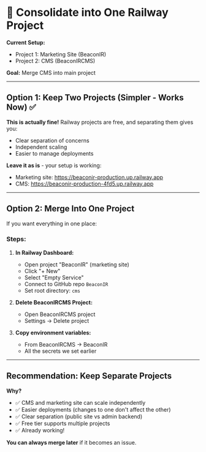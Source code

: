 # 🔄 Consolidate into One Railway Project

**Current Setup:**
- Project 1: Marketing Site (BeaconIR)
- Project 2: CMS (BeaconIRCMS)

**Goal:** Merge CMS into main project

---

## Option 1: Keep Two Projects (Simpler - Works Now) ✅

**This is actually fine!** Railway projects are free, and separating them gives you:
- Clear separation of concerns
- Independent scaling
- Easier to manage deployments

**Leave it as is** - your setup is working:
- Marketing site: https://beaconir-production.up.railway.app
- CMS: https://beaconir-production-4fd5.up.railway.app

---

## Option 2: Merge Into One Project

If you want everything in one place:

### Steps:

1. **In Railway Dashboard:**
   - Open project "BeaconIR" (marketing site)
   - Click "+ New"
   - Select "Empty Service"
   - Connect to GitHub repo `BeaconIR`
   - Set root directory: `cms`

2. **Delete BeaconIRCMS Project:**
   - Open BeaconIRCMS project
   - Settings → Delete project

3. **Copy environment variables:**
   - From BeaconIRCMS → BeaconIR
   - All the secrets we set earlier

---

## Recommendation: **Keep Separate Projects**

**Why?**
- ✅ CMS and marketing site can scale independently
- ✅ Easier deployments (changes to one don't affect the other)
- ✅ Clear separation (public site vs admin backend)
- ✅ Free tier supports multiple projects
- ✅ Already working!

**You can always merge later** if it becomes an issue.

